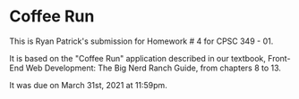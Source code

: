 # Coffee Run

This is Ryan Patrick's submission for Homework # 4 for CPSC 349 - 01.

It is based on the "Coffee Run" application described in our textbook, Front-End Web Development: The Big Nerd Ranch Guide, from chapters 8 to 13.

It was due on March 31st, 2021 at 11:59pm.
